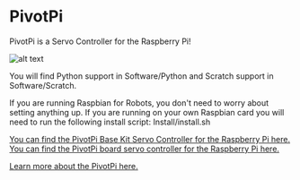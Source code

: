 # PivotPi
PivotPi is a Servo Controller for the Raspberry Pi!

![alt text](https://raw.githubusercontent.com/DexterInd/PivotPi/master/pivotpi-header.jpg)

You will find Python support in Software/Python and Scratch support in Software/Scratch.

If you are running Raspbian for Robots, you don't need to worry about setting anything up. 
If you are running on your own Raspbian card you will need to run the following  install script: Install/install.sh

[You can find the PivotPi Base Kit Servo Controller for the Raspberry Pi here.](https://www.dexterindustries.com/shop/pivotpi-base-kit-servo-controller-for-raspberry-pi/)
[You can find the PivotPi board servo controller for the Raspberry Pi here.](https://www.dexterindustries.com/shop/pivotpi-board/)

[Learn more about the PivotPi here.](http://www.dexterindustries.com/pivotpi)
